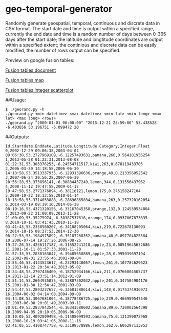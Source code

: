 # geo-temporal-generator
Randomly generate geospatial, temporal, continuous and discrete data in CSV format. The start date and time is output within a specified range, currently the end date and time is a random number of days between 0-365 days after the start date; the latitude and longtitude coordinates are output within a specified extent; the continious and discrete data can be easily modified, the number of rows output can be specified.

Preview on google fusion tables:

[Fusion tables document](https://www.google.com/fusiontables/DataSource?docid=11o56wpO4PE1yuXCaQDlEtbuMKP90cbGg4NsTAQch)

[Fusion tables map](https://www.google.com/fusiontables/embedviz?q=select+col3%2C+col4+from+11o56wpO4PE1yuXCaQDlEtbuMKP90cbGg4NsTAQch+limit+1000&viz=HEATMAP&h=true&lat=53.32513175791224&lng=-6.1969757080078125&t=1&z=10&l=col3&y=7&tmplt=8&hmd=true&hmg=%2366ff0000%2C%2393ff00ff%2C%23c1ff00ff%2C%23eeff00ff%2C%23f4e300ff%2C%23f4e300ff%2C%23f9c600ff%2C%23ffaa00ff%2C%23ff7100ff%2C%23ff3900ff%2C%23ff0000ff&hmo=0.6&hmr=10&hmw=0&hml=TWO_COL_LAT_LNG)

[Fusion tables integer scatterplot](https://www.google.com/fusiontables/embedviz?containerId=googft-gviz-canvas&q=select+col1%2C+col6+from+11o56wpO4PE1yuXCaQDlEtbuMKP90cbGg4NsTAQch+order+by+col1+asc&viz=GVIZ&t=SCATTER&rmax=250&uiversion=2&gco_forceIFrame=true&gco_hasLabelsColumn=true&width=500&height=300)

##Usage:
```
$ ./georand.py -h
./georand.py <min datetime> <max datetime> <min lat> <min long> <max lat> <max long> <rows>
./georand.py "2000-01-01 00:00:00" "2015-12-21 23:59:00" 53.438528 -6.403656 53.196751 -6.099472 20
```

##Outputs:
```
Id,Startdate,Enddate,Latitude,Longtitude,Category,Integer,Float
0,2002-12-29 09:06:38,2003-04-04 09:06:38,53.2727969109,-6.12257493631,banana,266,0.564181956254
1,2013-05-28 01:22:31,2013-08-08 01:22:31,53.303376253,-6.24554711517,kiwi,263,0.678119433705
2,2006-03-30 14:18:58,2006-06-30 14:18:58,53.3513337935,-6.12931396636,orange,49,0.213356952542
3,2007-06-24 20:56:28,2007-06-30 20:56:28,53.373896141,-6.30834457249,lemon,344,0.131556437962
4,2008-11-12 19:47:58,2009-01-12 19:47:58,53.2771376894,-6.38116121,lemon,175,0.275158247104
5,2009-10-22 18:13:58,2010-01-14 18:13:58,53.3714053888,-6.28696865834,banana,263,0.257320162054
6,2014-03-19 08:19:16,2014-05-30 08:19:16,53.4371320156,-6.33167045358,orange,132,0.124539534804
7,2013-09-22 21:00:09,2013-11-28 21:00:09,53.35275974,-6.38387537616,orange,174,0.0937067873635
8,2010-10-11 03:41:43,2010-11-18 03:41:43,53.2358560207,-6.34108205064,kiwi,219,0.722678130093
9,2014-10-16 08:27:53,2014-12-30 08:27:53,53.1984975892,-6.35187268352,banana,48,0.897704825584
10,2006-07-14 19:27:26,2006-08-26 19:27:26,53.4256117187,-6.31552241218,apple,23,0.00519645632686
11,2001-10-11 01:57:33,2001-11-20 01:57:33,53.2830163047,-6.39485650889,apple,28,0.995039697194
12,2002-08-01 23:55:46,2002-09-04 23:55:46,53.4143523617,-6.23293140057,lemon,261,0.107784629623
13,2013-01-22 20:34:48,2013-05-02 20:34:48,53.2707436409,-6.18752934166,kiwi,211,0.0766004505737
14,2011-12-14 23:51:14,2012-01-09 23:51:14,53.2604935035,-6.33807302032,apple,201,0.347504904176
15,2001-01-30 12:54:47,2001-03-09 12:54:47,53.2893237657,-6.32681288614,kiwi,148,0.0174374936973
16,2004-06-02 04:14:08,2004-09-08 04:14:08,53.3067681004,-6.18778486725,apple,239,0.466909547646
17,2003-06-08 20:01:49,2003-09-11 20:01:49,53.2837843544,-6.16341580602,banana,89,0.730002564398
18,2009-04-05 20:10:05,2009-06-09 20:10:05,53.4092809498,-6.11408099593,banana,75,0.131390072968
19,2008-10-19 03:41:05,2008-11-16 03:41:05,53.4108747758,-6.33198578886,lemon,362,0.606297113853
```
